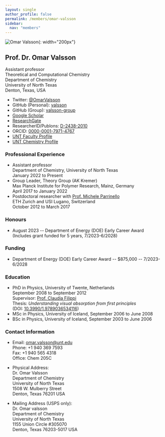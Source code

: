 ```yaml
---
layout: single
author_profile: false
permalink: /members/omar-valsson
sidebar:
  nav: "members"
---
```


![Omar Valsson]({{site.url}}/assets/images/OmarValsson.jpg){: width="200px"}

## Prof. Dr. Omar Valsson
Assistant professor  
Theoretical and Computational Chemistry  
Department of Chemistry  
University of North Texas  
Denton, Texas, USA  

* Twitter: [@OmarValsson](https://twitter.com/OmarValsson)  
* GitHub (Personal): [valsson](https://github.com/valsson)  
* GitHub (Group): [valsson-group](https://github.com/valsson-group)  
* [Google Scholar](https://scholar.google.nl/citations?user=hd8q6KgAAAAJhl=en)  
* [ResearchGate](https://www.researchgate.net/profile/Omar_Valsson2)  
* ResearcherID/Publons: [D-2438-2010](http://www.researcherid.com/rid/D-2438-2010)  
* ORCID: [0000-0001-7971-4767](http://orcid.org/0000-0001-7971-4767)  
* [UNT Faculty Profile](https://facultyinfo.unt.edu/faculty-profile?query=Omar+Valsson&type=name&profile=ov0060#fndtn-general-information)  
* [UNT Chemistry Profile](https://chemistry.unt.edu/people/omar-valsson)  

### Professional Experience
* Assistant professor  
  Department of Chemistry, University of North Texas  
  January 2022 to Present
* Group Leader, Theory Group (AK Kremer)  
  Max Planck Institute for Polymer Research, Mainz, Germany  
  April 2017 to January 2022
* Postdoctoral researcher with [Prof. Michele Parrinello](http://www.rgp.ethz.ch/)  
  ETH Zurich and USI Lugano, Switzerland  
  October 2012 to March 2017

### Honours  

* August 2023 -- Department of Energy (DOE) Early Career Award (Includes grant funded for 5 years, 7/2023-6/2028)

### Funding 

* Department of Energy (DOE) Early Career Award -- $875,000 -- 7/2023-6/2028

### Education
* PhD in Physics, University of Twente, Netherlands   
  September 2008 to September 2012  
  Supervisor: [Prof. Claudia Filippi](https://www.utwente.nl/tnw/ccp/people/academic-staff/claudia-filippi.html)  
  Thesis: *Understanding visual absorption from first principles*  
  (DOI: [10.3990/1.9789036534116](http://doi.org/10.3990/1.9789036534116))
* MSc in Physics, University of Iceland, September 2006 to June 2008
* BSc in Physics, University of Iceland, September 2003 to June 2006

### Contact Information
* Email: [omar.valsson@unt.edu](mailto:omar.valsson@unt.edu)  
  Phone: +1 940 369 7593  
  Fax: +1 940 565 4318  
  Office: Chem 205C  

* Physical Address:  
  Dr. Omar Valsson   
  Department of Chemistry  
  University of North Texas  
  1508 W. Mulberry Street  
  Denton, Texas 76201
  USA   

* Mailing Address (USPS only):  
  Dr. Omar valsson    
  Department of Chemistry  
  University of North Texas  
  1155 Union Circle #305070  
  Denton, Texas 76203-5017
  USA  
